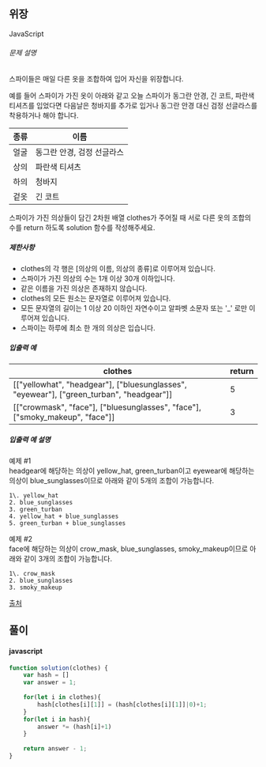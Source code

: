 ## 위장

JavaScript 

###### 문제 설명

스파이들은 매일 다른 옷을 조합하여 입어 자신을 위장합니다.

예를 들어 스파이가 가진 옷이 아래와 같고 오늘 스파이가 동그란 안경, 긴 코트, 파란색 티셔츠를 입었다면 다음날은 청바지를 추가로 입거나 동그란 안경 대신 검정 선글라스를 착용하거나 해야 합니다.

| 종류 | 이름 |
| --- | --- |
| 얼굴 | 동그란 안경, 검정 선글라스 |
| 상의 | 파란색 티셔츠 |
| 하의 | 청바지 |
| 겉옷 | 긴 코트 |

스파이가 가진 의상들이 담긴 2차원 배열 clothes가 주어질 때 서로 다른 옷의 조합의 수를 return 하도록 solution 함수를 작성해주세요.

##### 제한사항

-   clothes의 각 행은 [의상의 이름, 의상의 종류]로 이루어져 있습니다.
-   스파이가 가진 의상의 수는 1개 이상 30개 이하입니다.
-   같은 이름을 가진 의상은 존재하지 않습니다.
-   clothes의 모든 원소는 문자열로 이루어져 있습니다.
-   모든 문자열의 길이는 1 이상 20 이하인 자연수이고 알파벳 소문자 또는 '_' 로만 이루어져 있습니다.
-   스파이는 하루에 최소 한 개의 의상은 입습니다.

##### 입출력 예

| clothes | return |
| --- | --- |
| [["yellowhat", "headgear"], ["bluesunglasses", "eyewear"], ["green_turban", "headgear"]] | 5 |
| [["crowmask", "face"], ["bluesunglasses", "face"], ["smoky_makeup", "face"]] | 3 |

##### 입출력 예 설명

예제 #1\
headgear에 해당하는 의상이 yellow_hat, green_turban이고 eyewear에 해당하는 의상이 blue_sunglasses이므로 아래와 같이 5개의 조합이 가능합니다.

```
1\. yellow_hat
2. blue_sunglasses
3. green_turban
4. yellow_hat + blue_sunglasses
5. green_turban + blue_sunglasses

```

예제 #2\
face에 해당하는 의상이 crow_mask, blue_sunglasses, smoky_makeup이므로 아래와 같이 3개의 조합이 가능합니다.

```
1\. crow_mask
2. blue_sunglasses
3. smoky_makeup

```

[출처](http://2013.bapc.eu/)

## 풀이

#### javascript
```javascript
function solution(clothes) {
    var hash = []
    var answer = 1;
    
    for(let i in clothes){
        hash[clothes[i][1]] = (hash[clothes[i][1]]|0)+1;
    }
    for(let i in hash){
        answer *= (hash[i]+1)  
    }
    
    return answer - 1;
}
```